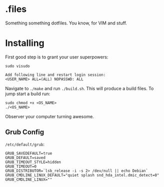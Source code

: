 # .files
Something something dotfiles. You know, for VIM and stuff.

# Installing
First good step is to grant your user superpowers:

```
sudo visudo

Add following line and restart login session:
<USER_NAME> ALL=(ALL) NOPASSWD: ALL
```

Navigate to `./make` and run `./build.sh`. This will produce a build files.
To jump start a build run:

```
sudo chmod +x <OS_NAME>
./<OS_NAME>
```

Observer your computer turning awesome.

## Grub Config

`/etc/default/grub`:

```
GRUB_SAVEDEFAULT=true
GRUB_DEFAULT=saved
GRUB_TIMEOUT_STYLE=hidden
GRUB_TIMEOUT=0
GRUB_DISTRIBUTOR=`lsb_release -i -s 2> /dev/null || echo Debian`
GRUB_CMDLINE_LINUX_DEFAULT="quiet splash snd_hda_intel.dmic_detect=0"
GRUB_CMDLINE_LINUX=""
```
